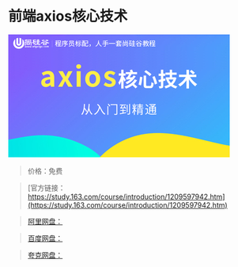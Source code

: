 # 前端axios核心技术

![img](../../../assets/study163/free/ba5455cf160647b38afb9ba096f2f3c7.jpg)

> 价格：免费

> [官方链接：https://study.163.com/course/introduction/1209597942.htm](https://study.163.com/course/introduction/1209597942.htm)

> [阿里网盘：]()

> [百度网盘：]()

> [夸克网盘：]()
